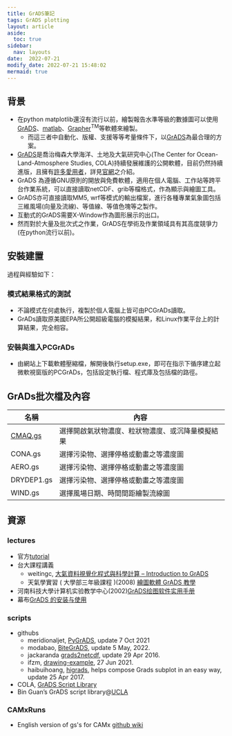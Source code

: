 ```yaml
---
title: GrADS筆記
tags: GrADS plotting
layout: article
aside:
  toc: true
sidebar:
  nav: layouts
date:  2022-07-21
modify_date: 2022-07-21 15:48:02
mermaid: true
---
```

## 背景
- 在python matplotlib還沒有流行以前，繪製報告水準等級的數據圖可以使用[GrADS][1]、[matlab][matlab]、[Grapher][grapher]<sup>TM</sup>等軟體來繪製。
  - 而這三者中自動化、版權、支援等等考量條件下，以[GrADS][1]為最合理的方案。
- [GrADS][1]是喬治梅森大學海洋、土地及大氣研究中心(The Center for
Ocean-Land-Atmosphere Studies, COLA)持續發展維護的公開軟體，目前仍然持續進版，且擁有[許多愛用者][list]，詳見[官網][2]之介紹。
- GrADS 為遵循GNU原則的開放與免費軟體，適用在個人電腦、工作站等跨平台作業系統，可以直接讀取netCDF、grib等檔格式，作為顯示與繪圖工具。
- GrADS亦可直接讀取MM5, wrf等模式的輸出檔案，進行各種專業氣象圖包括三維風場(向量及流線)、等值線、等值色塊等之製作。
- 互動式的GrADS需要X-Window作為圖形展示的出口。
- 然而對於大量及批次式之作業，GrADS在學術及作業領域具有其高度競爭力(在python流行以前)。

## 安裝建置
過程與經驗如下：
### 模式結果格式的測試
- 不論模式在何處執行，複製於個人電腦上皆可由PCGrADs讀取。
- GrADs讀取原美國EPA所公開超級電腦的模擬結果，和Linux作業平台上的計算結果，完全相容。
### 安裝與進入PCGrADs
- 由網站上下載軟體壓縮檔，解開後執行setup.exe，即可在指示下循序建立起微軟視窗版的PCGrADs，包括設定執行檔、程式庫及包括檔的路徑。

## GrADs批次檔及內容

名稱|內容
-|-
[CMAQ.gs][gs1]|選擇開啟氣狀物濃度、粒狀物濃度、或沉降量模擬結果
CONA.gs|選擇污染物、選擇停格或動畫之等濃度圖
AERO.gs|選擇污染物、選擇停格或動畫之等濃度圖
DRYDEP1.gs|選擇污染物、選擇停格或動畫之等濃度圖
WIND.gs|選擇風場日期、時間間距繪製流線圖

## 資源
### lectures
- 官方[tutorial](http://cola.gmu.edu/grads/gadoc/tutorial.html)
- 台大課程講義
  - weitingc, [大氣資料視覺化程式與科學計算 – Introduction to GrADS](https://homepage.ntu.edu.tw/~weitingc/fortran_lecture/Lecture_G_basic.pdf)
  -  天氣學實習 ( 大學部三年級課程 )(2008) [繪圖軟體 GrADS 教學](https://docplayer.net/118815022-Hui-tu-ruan-ti--grads-jiao-xue--_-tian-qi-xue-shi-xi--da-xue-bu-san-nian-ji-ke-cheng--1-grads-jian-jie--grads-homepage-spring.html)
- 河南科技大學计算机实验教学中心(2002)[GrADS绘图软件实用手册](https://docsplayer.com/84333593-Grads%E7%BB%98%E5%9B%BE%E8%BD%AF%E4%BB%B6%E4%BD%BF%E7%94%A8%E6%89%8B%E5%86%8C.html)
- 幕布[GrADS 的安装与使用](https://mubu.com/explore/8Ibbc9GR5V)
### scripts
- githubs
  - meridionaljet, [PyGrADS](https://github.com/meridionaljet/py3grads), update 7 Oct 2021
  - modabao, [BiteGrADS](https://github.com/Mo-Dabao/BiteGrADS), update 5 May, 2022.
  - jackaranda [grads2netcdf](https://github.com/csag-uct/grads2netcdf), update 29 Apr 2016.
  - ifzm, [drawing-example](https://github.com/ifzm/drawing-example), 27 Jun 2021.
  - haibuihoang, [higrads](https://github.com/haibuihoang/higrads), helps compose Grads subplot in an easy way, update 25 Apr 2017.
- COLA, [GrADS Script Library](http://cola.gmu.edu/grads/gadoc/library.html)
- Bin Guan’s GrADS script library@[UCLA](http://bguan.bol.ucla.edu/bGASL.html)

### CAMxRuns
- English version of gs's for CAMx [github wiki](https://github.com/sinotec2/camxruns/wiki/GrADS-diagrams-of-camxruns)


[matlab]: <https://www.mathworks.com/help/matlab/ref/plot.html> "plot 2-D line plot"
[grapher]: <https://www.goldensoftware.com/products/grapher> "Golden Software, Visualize Data"
[1]: <https://zh.m.wikipedia.org/zh-tw/GrADS> "網格分析與顯示系統[2]（英語：Grid Analysis and Display System，簡稱GrADS）是一種可用於存取、操作及可視化地球科學數據的互動式桌面工具。數據格式可以是二進制、GRIB、NetCDF或HDF-SDS（科學數據集）。GrADS已能在全球各種常用的作業系統上執行，並通過網際網路自由分發。(wiki)"
[2]: <http://cola.gmu.edu/grads/> "Overview of GrADS, COLA"
[gs1]: <> "CMAQ.gs"
[list]: <http://gradsusr.org/pipermail/gradsusr/> "The gradsusr Archives"